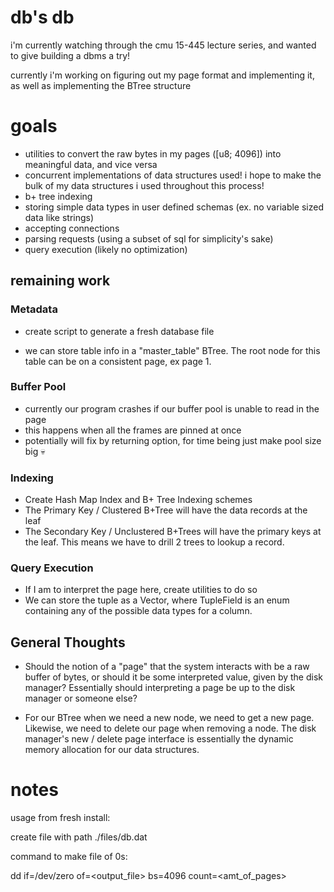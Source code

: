 # db's db

i'm currently watching through the cmu 15-445 lecture series, and wanted to give building a dbms a try!

currently i'm working on figuring out my page format and implementing it, as well as implementing the BTree structure

# goals

- utilities to convert the raw bytes in my pages ([u8; 4096]) into meaningful data, and vice versa
- concurrent implementations of data structures used! i hope to make the bulk of my data structures i used throughout this process!
- b+ tree indexing
- storing simple data types in user defined schemas (ex. no variable sized data like strings)
- accepting connections
- parsing requests (using a subset of sql for simplicity's sake)
- query execution (likely no optimization)

## remaining work

### Metadata

 - create script to generate a fresh database file

 - we can store table info in a "master_table" BTree. The root node for this table can be on a consistent page, ex page 1.

### Buffer Pool

 - currently our program crashes if our buffer pool is unable to read in the page
 - this happens when all the frames are pinned at once
 - potentially will fix by returning option, for time being just make pool size big :skull:

### Indexing

 - Create Hash Map Index and B+ Tree Indexing schemes
 - The Primary Key / Clustered B+Tree will have the data records at the leaf
 - The Secondary Key / Unclustered B+Trees will have the primary keys at the leaf. This means we have to drill 2 trees to lookup a record.

### Query Execution

 - If I am to interpret the page here, create utilities to do so
 - We can store the tuple as a Vector<TupleField>, where TupleField is an enum containing any of the possible data types for a column.

## General Thoughts

 - Should the notion of a "page" that the system interacts with be a raw buffer of bytes, or should it be some interpreted value, given by the disk manager? Essentially should interpreting a page be up to the disk manager or someone else?

 - For our BTree when we need a new node, we need to get a new page. Likewise, we need to delete our page when removing a node. The disk manager's new / delete page interface is essentially the dynamic memory allocation for our data structures.

# notes

usage from fresh install:

create file with path ./files/db.dat

command to make file of 0s:

dd if=/dev/zero of=<output_file> bs=4096 count=<amt_of_pages>
